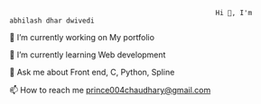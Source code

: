 
                                                       Hi 👋, I'm          abhilash dhar dwivedi


🔭 I’m currently working on My portfolio

🌱 I’m currently learning Web development

💬 Ask me about Front end, C, Python, Spline

📫 How to reach me prince004chaudhary@gmail.com
